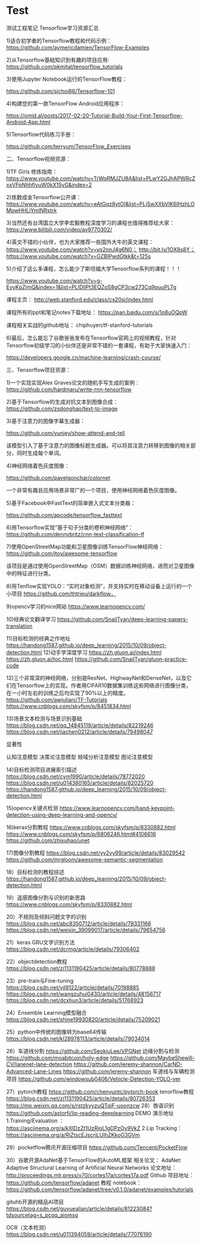 # Test
测试工程笔记
Tensorflow学习资源汇总


1)适合初学者的Tensorflow教程和代码示例：
https://github.com/aymericdamien/TensorFlow-Examples



2)从Tensorflow基础知识到有趣的项目应用:
https://github.com/pkmital/tensorflow_tutorials




3)使用Jupyter Notebook运行的TensorFlow教程：

https://github.com/sjchoi86/Tensorflow-101



4)构建您的第一款TensorFlow Android应用程序：

https://omid.al/posts/2017-02-20-Tutorial-Build-Your-First-Tensorflow-Android-App.html





5)Tensorflow代码练习手册：

https://github.com/terryum/TensorFlow_Exercises



二、Tensorflow视频资源：

1)TF Girls 修炼指南：
https://www.youtube.com/watchv=TrWqRMJZU8A&list=PLwY2GJhAPWRcZxxVFpNhhfivuW0kX15yG&index=2



2)炼数成金Tensorflow公开课：
https://www.youtube.com/watchv=eAtGqz8ytOI&list=PLjSwXXbVlK6IHzhLOMpwHHLjYmINRstrk



3)当然还有台湾国立大学李宏毅教程深度学习的课程也值得推荐给大家：
https://www.bilibili.com/video/av9770302/


4)英文不错的小伙伴，也为大家推荐一些国外大牛的英文课程：
https://www.youtube.com/watch?v=vq2nnJ4g6N0；
http://bit.ly/1OX8s8Y；
https://www.youtube.com/watch?v=GZBIPwdGtkk&t=125s



5)介绍了这么多课程，怎么能少了斯坦福大学Tensorflow系列的课程！！！

https://www.youtube.com/watch?v=g-EvyKpZjmQ&index=1&list=PLIDllPt3EQZoS8gCP3cw273Cq9puuPLTg 


课程主页：
http://web.stanford.edu/class/cs20si/index.html 


课程所有的ppt和笔记notes下载地址：
https://pan.baidu.com/s/1o8uOQpW 


课程相关实战的github地址：
chiphuyen/tf-stanford-tutorials


6)最后，怎么能忘了谷歌爸爸发布在Tensorflow官网上的视频教程，针对Tensorflow初级学习的小伙伴还是非常不错的一套课程，有助于大家快速入门：

https://developers.google.cn/machine-learning/crash-course/



三、Tensorflow项目资源：

1)一个实现实现Alex Graves论文的随机手写生成的案例：
https://github.com/hardmaru/write-rnn-tensorflow


2)基于Tensorflow的生成对抗文本到图像合成：
https://github.com/zsdonghao/text-to-image



 
3)基于注意力的图像字幕生成器：

https://github.com/yunjey/show-attend-and-tell


该模型引入了基于注意力的图像标题生成器。可以将其注意力转移到图像的相关部分，同时生成每个单词。


4)神经网络着色灰度图像：

https://github.com/pavelgonchar/colornet

一个非常有趣且应用场景非常广的一个项目，使用神经网络着色灰度图像。


 
5)基于Facebook中FastText的简单嵌入式文本分类器：

https://github.com/apcode/tensorflow_fasttext




6)用Tensorflow实现“基于句子分类的卷积神经网络”：
https://github.com/dennybritz/cnn-text-classification-tf


7)使用OpenStreetMap功能和卫星图像训练TensorFlow神经网络：
https://github.com/jtoy/awesome-tensorflow


该项目是通过使用OpenStreetMap（OSM）数据训练神经网络，进而对卫星图像中的特征进行分类。

8)用Tenflow实现YOLO：“实时对象检测”，并支持实时在移动设备上运行的一个小项目
https://github.com/thtrieu/darkflow，

9)opencv学习的nice网站
https://www.learnopencv.com/

10)经典论文翻译学习
https://github.com/SnailTyan/deep-learning-papers-translation

11)目标检测的经典之作地址
https://handong1587.github.io/deep_learning/2015/10/09/object-detection.html
12)动手学深度学习
https://zh.gluon.ai/index.html
https://zh.gluon.ai/toc.html
https://github.com/SnailTyan/gluon-practice-code

12)三个非常深的神经网络，分别是ResNet、HighwayNet和DenseNet，以及它们在Tensorflow上的实现。作者用CIFAR10数据集训练这些网络进行图像分类，在一小时左右的训练之后均实现了90%以上的精度。
https://github.com/awjuliani/TF-Tutorials
https://www.cnblogs.com/skyfsm/p/8451834.html

13)场景文本检测与场景识别基础
https://blog.csdn.net/qq_14845119/article/details/82219246
https://blog.csdn.net/jiachen0212/article/details/79498047

显著性

认知注意模型
决策论注意模型
频域分析注意模型
图论注意模型

14)目标检测项目进展索引描述
https://blog.csdn.net/cym1990/article/details/78772020
https://blog.csdn.net/u014380165/article/details/82025720
https://handong1587.github.io/deep_learning/2015/10/09/object-detection.html

15)opencv关键点检测
https://www.learnopencv.com/hand-keypoint-detection-using-deep-learning-and-opencv/

16)keras分割教程
https://www.cnblogs.com/skyfsm/p/8330882.html
https://www.cnblogs.com/skyfsm/p/6806246.html#4106616
https://github.com/zhixuhao/unet

17)图像分割教程
https://blog.csdn.net/yy2yy99/article/details/83029542
https://github.com/mrgloom/awesome-semantic-segmentation

18）目标检测的教程综述
https://handong1587.github.io/deep_learning/2015/10/09/object-detection.html

19）遥感图像分割与识别的新思路
https://www.cnblogs.com/skyfsm/p/8330882.html

20）不规则及倾斜问题文字的识别
https://blog.csdn.net/abc8350712/article/details/78331166
https://blog.csdn.net/weixin_39099017/article/details/79654756

21）keras GRU文字识别方法
https://blog.csdn.net/dcrmg/article/details/79306402

22）objectdetection教程
https://blog.csdn.net/zj1131190425/article/details/80778888

23）pre-train与Fine-tuning
https://blog.csdn.net/yjl9122/article/details/70198885
https://blog.csdn.net/wangzuhui0430/article/details/48156717
https://blog.csdn.net/dcxhun3/article/details/51768923

24）Ensemble Learning模型融合
https://blog.csdn.net/shine19930820/article/details/75209021

25）python中传统的图像转为base64传输
https://blog.csdn.net/kl28978113/article/details/79034014

26）车道线分割
https://github.com/SeokjuLee/VPGNet
边缘分割与检测
https://github.com/moabitcoin/holy-edge
https://github.com/MaybeShewill-CV/lanenet-lane-detection
https://github.com/jeremy-shannon/CarND-Advanced-Lane-Lines
https://github.com/jeremy-shannon
车道线与车辆检测项目
https://github.com/windowsub0406/Vehicle-Detection-YOLO-ver

27）pytorch教程
https://github.com/chenyuntc/pytorch-book
tenorflow教程
https://blog.csdn.net/zj1131190425/article/details/80726353
https://mp.weixin.qq.com/s/rstzkyyzuQTqjF-uoonzcw
28）唇语识别
https://github.com/astorfi/lip-reading-deeplearning
DEMO 演示地址
1.Training/Evaluation ：
https://asciinema.org/a/kXIDzZt1UzRioL1gDPzOy9VkZ
2.Lip Tracking：
https://asciinema.org/a/RiZtscEJscrjLUIhZKkoG3GVm

29）pocketflow腾讯开源压缩项目
https://github.com/Tencent/PocketFlow


30）谷歌开源AdaNet基于TensorFlow的AutoML框架
相关论文：
AdaNet: Adaptive Structural Learning of Artificial Neural Networks
论文地址：
http://proceedings.mlr.press/v70/cortes17a/cortes17a.pdf
Github 项目地址：
https://github.com/tensorflow/adanet
教程 notebook：
https://github.com/tensorflow/adanet/tree/v0.1.0/adanet/examples/tutorials

gituhb开源的精品AI项目
https://blog.csdn.net/guyuealian/article/details/81223084?tdsourcetag=s_pcqq_aiomsg

OCR（文本检测）
https://blog.csdn.net/u011394059/article/details/77076190
